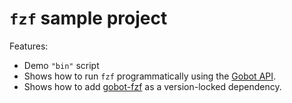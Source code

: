 # `fzf` sample project

Features:

- Demo `"bin"` script
- Shows how to run `fzf` programmatically using the [Gobot API](https://github.com/benallfree/gobot/tree/v1.0.0-alpha.33/docs/readme.md).
- Shows how to add [gobot-fzf](https://www.npmjs.com/package/gobot-fzf) as a version-locked dependency.
